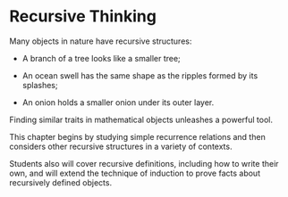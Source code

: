 # Recursive Thinking

Many objects in nature have recursive structures:

* A branch of a tree looks like a smaller tree; 

* An ocean swell has the same shape as the ripples formed by its splashes; 

* An onion holds a smaller onion under its outer layer. 

Finding similar traits in mathematical objects unleashes a powerful tool. 

This chapter begins by studying simple recurrence relations and then considers other recursive structures in a variety of contexts.

Students also will cover recursive definitions, including how to write their own, and will extend the technique of induction to prove facts about recursively defined objects.
